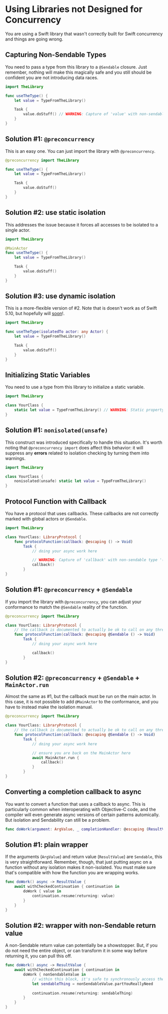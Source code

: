 # Using Libraries not Designed for Concurrency

You are using a Swift library that wasn't correctly built for Swift concurrency and things are going wrong.

## Capturing Non-Sendable Types

You need to pass a type from this library to a `@Sendable` closure. Just remember, nothing will make this magically safe and you still should be confident you are not introducing data races.

```Swift
import TheLibrary

func useTheType() {
    let value = TypeFromTheLibrary()

    Task {
        value.doStuff() // WARNING: Capture of 'value' with non-sendable...
    }
}
```

## Solution #1: `@preconcurrency`

This is an easy one. You can just import the library with `@preconcurrency`.

```Swift
@preconcurrency import TheLibrary

func useTheType() {
    let value = TypeFromTheLibrary()

    Task {
        value.doStuff()
    }
}
```

## Solution #2: use static isolation

This addresses the issue because it forces all accesses to be isolated to a single actor.

```Swift
import TheLibrary

@MainActor
func useTheType() {
    let value = TypeFromTheLibrary()

    Task {
        value.doStuff()
    }
}
```

## Solution #3: use dynamic isolation

This is a more-flexible version of #2. Note that is doesn't work as of Swift 5.10, but hopefully will [soon](https://forums.swift.org/t/isolation-assumptions/69514)!.

```Swift
import TheLibrary

func useTheType(isolatedTo actor: any Actor) {
    let value = TypeFromTheLibrary()

    Task {
        value.doStuff()
    }
}
```

## Initializing Static Variables

You need to use a type from this library to initialize a static variable.

```Swift
import TheLibrary

class YourClass {
    static let value = TypeFromTheLibrary() // WARNING: Static property 'value' is not concurrency-safe...
}
```

## Solution #1: `nonisolated(unsafe)`

This construct was introduced specifically to handle this situation. It's worth noting that `@preconcurrency import` does affect this behavior: it will suppress any **errors** related to isolation checking by turning them into warnings.

```Swift
import TheLibrary

class YourClass {
    nonisolated(unsafe) static let value = TypeFromTheLibrary()
}
```

## Protocol Function with Callback

You have a protocol that uses callbacks. These callbacks are not correctly marked with global actors or `@Sendable`.

```Swift
import TheLibrary

class YourClass: LibraryProtocol {
    func protocolFunction(callback: @escaping () -> Void)
        Task {
            // doing your async work here

            // WARNING: Capture of 'callback' with non-sendable type '() -> Void' in a `@Sendable` closure
            callback()
        }
}
```

## Solution #1: `@preconcurrency` + `@Sendable`

If you import the library with `@preconcurrency`, you can adjust your conformance to match the `@Sendable` reality of the function.

```Swift
@preconcurrency import TheLibrary

class YourClass: LibraryProtocol {
    // the callback is documented to actually be ok to call on any thread, so it must be @Sendable. With preconcurrency, this Sendable mismatch is ok.
    func protocolFunction(callback: @escaping @Sendable () -> Void)
        Task {
            // doing your async work here

            callback()
        }
}
```

## Solution #2: `@preconcurrency` + `@Sendable` + `MainActor.run`

Almost the same as #1, but the callback must be run on the main actor. In this case, it is not possible to add `@MainActor` to the conformance, and you have to instead make the isolation manual.

```Swift
@preconcurrency import TheLibrary

class YourClass: LibraryProtocol {
    // the callback is documented to actually be ok to call on any thread, so it must be @Sendable. With preconcurrency, this mismatch is still considered a match.
    func protocolFunction(callback: @escaping @Sendable () -> Void)
        Task {
            // doing your async work here

            // ensure you are back on the MainActor here
            await MainActor.run {
                callback()
            }
        }
}
```

## Converting a completion callback to async

You want to convert a function that uses a callback to async. This is particularly common when interoperating with Objective-C code, and the compiler will even generate async versions of certain patterns automically. But isolation and Sendability can still be a problem.

```swift
func doWork(argument: ArgValue, _ completionHandler: @escaping (ResultValue) -> Void)
```

## Solution #1: plain wrapper

If the arguments (`ArgValue`) and return value (`ResultValue`) are `Sendable`, this is very straightforward. Remember, though, that just putting async on a function without any isolation makes it non-isolated. You must make sure that's compatible with how the function you are wrapping works.

```swift
func doWork() async -> ResultValue {
    await withCheckedContinuation { continuation in
        doWork { value in
            continuation.resume(returning: value)
        }
    }
}
```

## Solution #2: wrapper with non-Sendable return value

A non-Sendable return value can potentially be a showstopper. But, if you do not need the entire object, or can transform it in some way before returning it, you can pull this off.

```swift
func doWork() async -> ResultValue {
    await withCheckedContinuation { continuation in
        doWork { nonSendableValue in
            // within this block, it's safe to synchronously access the non-Sendable value
            let sendableThing = nonSendableValue.partYouReallyNeed
            
            continuation.resume(returning: sendableThing)
        }
    }
}
```
